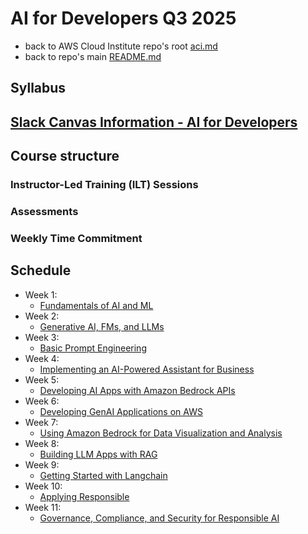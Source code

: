 # AI for Developers Q3 2025

* back to AWS Cloud Institute repo's root [aci.md](../aci.md)
* back to repo's main [README.md](../../../README.md)

## Syllabus

## [Slack Canvas Information - AI for Developers](./canvas.md)

## Course structure

### Instructor-Led Training (ILT) Sessions

### Assessments

### Weekly Time Commitment

## Schedule

* Week 1:
  * [Fundamentals of AI and ML](./W010FundamentalsOfAiAndMl.md)
* Week 2:
  * [Generative AI, FMs, and LLMs](./W020GenerativeAiFmAndLlm.md)
* Week 3:
  * [Basic Prompt Engineering](./W030BasicPromptingEngineering.md)
* Week 4:
  * [Implementing an AI-Powered Assistant for Business]()
* Week 5:
  * [Developing AI Apps with Amazon Bedrock APIs]()
* Week 6:
  * [Developing GenAI Applications on AWS]()
* Week 7:
  * [Using Amazon Bedrock for Data Visualization and Analysis]()
* Week 8:
  * [Building LLM Apps with RAG]()
* Week 9:
  * [Getting Started with Langchain]()
* Week 10:
  * [Applying Responsible]()
* Week 11:
  * [Governance, Compliance, and Security for Responsible AI]()
  